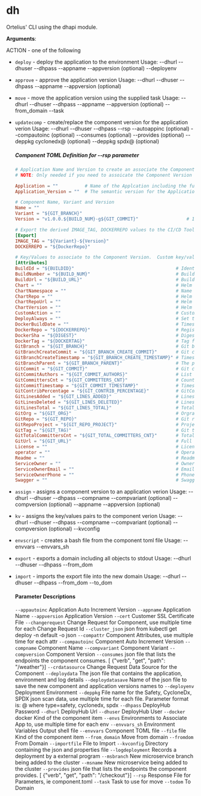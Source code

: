 <a name="dh"></a>
# dh

Ortelius' CLI using the dhapi module.

**Arguments**:


  ACTION - one of the following

- `deploy` - deploy the application to the environment
  Usage:
  --dhurl
  --dhuser
  --dhpass
  --appname
  --appversion (optional)
  --deployenv

- `approve` - approve the application version
  Usage:
  --dhurl
  --dhuser
  --dhpass
  --appname
  --appversion (optional)

- `move` - move the application version using the supplied task
  Usage:
  --dhurl
  --dhuser
  --dhpass
  --appname
  --appversion (optional)
  --from_domain
  --task

- `updatecomp` - create/replace the component version for the application verion
  Usage:
  --dhurl
  --dhuser
  --dhpass
  --rsp <name of the component toml file>
  --autoappinc (optional)
  --compautoinc (optional)
  --consumes (optional)
  --provides (optional)
  --deppkg cyclonedx@<cyclonedx json sbom file> (optional)
  --deppkg spdx@<spdx json sbom file> (optional)

  ##### Component TOML Definition for --rsp parameter

  ```toml
  # Application Name and Version to create an associate the Component Version to
  # NOTE: Only needed if you need to assoicate the Component Version to the Application Verion

  Application = ""          # Name of the Applcation including the full Domain Name
  Application_Version = ""  # The semantic version for the Application Version

  # Component Name, Variant and Version
  Name = ""
  Variant = "${GIT_BRANCH}"
  Version = "v1.0.0.${BUILD_NUM}-g${GIT_COMMIT}"                  # 1.0.0 should be replace with your starting version string

  # Export the derived IMAGE_TAG, DOCKERREPO values to the CI/CD Tool via a shell script when using the `envscript` command line action
  [Export]
  IMAGE_TAG = "${Variant}-${Version}"
  DOCKERREPO = "${DockerRepo}"

  # Key/Values to associate to the Component Version.  Custom key/values can be added under this section.
  [Attributes]
  BuildId = "${BUILDID}"                                      # Identifier for the CI job (DERIVED IF NOT SPECIFIED)
  BuildNumber = "${BUILD_NUM}"                                # Build number for the CI job (DERIVED IF NOT SPECIFIED)
  BuildUrl = "${BUILD_URL}"                                   # Build url for the CI job (DERIVED IF NOT SPECIFIED)
  Chart = ""                                                  # Helm Chart for the component
  ChartNamespace = ""                                         # Name space for the component to be deployed to
  ChartRepo = ""                                              # Helm Chart Repo Name
  ChartRepoUrl = ""                                           # Helm Chart Repo Url
  ChartVersion = ""                                           # Helm Chart version
  CustomAction = ""                                           # Custom Action to assign to the Component
  DeployAlways = ""                                           # Set the Always Deploy option Y/N, default is N
  DockerBuildDate = ""                                        # Timestamp when the image was created (DERIVED IF NOT SPECIFIED)
  DockerRepo = "${DOCKERREPO}"                                # Registry which the image was pushed to
  DockerSha = "${DIGEST}"                                     # Digest for the image (DERIVED IF NOT SPECIFIED)
  DockerTag = "${DOCKERTAG}"                                  # Tag for the image
  GitBranch = "${GIT_BRANCH}"                                 # Git branch in the git repo (DERIVED IF NOT SPECIFIED)
  GitBranchCreateCommit = "${GIT_BRANCH_CREATE_COMMIT}"       # Git commit that the branch was created from (DERIVED IF NOT SPECIFIED)
  GitBranchCreateTimestamp = "${GIT_BRANCH_CREATE_TIMESTAMP}" # Timestamp of when the branch was created (DERIVED IF NOT SPECIFIED)
  GitBranchParent = "${GIT_BRANCH_PARENT}"                    # The parent branch for the current branch (DERIVED IF NOT SPECIFIED)
  GitCommit = "${GIT_COMMIT}"                                 # Git commit that triggered the CI job (DERIVED IF NOT SPECIFIED)
  GitCommitAuthors = "${GIT_COMMIT_AUTHORS}"                  # List of committers for the repo (DERIVED IF NOT SPECIFIED)
  GitCommittersCnt = "${GIT_COMMITTERS_CNT}"                  # Count of GitCommitAuthors (DERIVED IF NOT SPECIFIED)
  GitCommitTimestamp = "${GIT_COMMIT_TIMESTAMP}"              # Timestamp of the current commit (DERIVED IF NOT SPECIFIED)
  GitContribPercentage = "${GIT_CONTRIB_PERCENTAGE}"          # GitCommittersCnt / GitTotalCommittersCnt * 100 (DERIVED IF NOT SPECIFIED)
  GitLinesAdded = "${GIT_LINES_ADDED}"                        # Lines added since the previous commit (DERIVED IF NOT SPECIFIED)
  GitLinesDeleted = "${GIT_LINES_DELETED}"                    # Lines deleted since the previous commit (DERIVED IF NOT SPECIFIED)
  GitLinesTotal = "${GIT_LINES_TOTAL}"                        # Total line count for the branch (DERIVED IF NOT SPECIFIED)
  GitOrg = "${GIT_ORG}"                                       # Orgranization for the repo (DERIVED IF NOT SPECIFIED)
  GitRepo = "${GIT_REPO}"                                     # Git repo that triggered the CI job (DERIVED IF NOT SPECIFIED)
  GitRepoProject = "${GIT_REPO_PROJECT}"                      # Project name part of the repository url (DERIVED IF NOT SPECIFIED)
  GitTag = "${GIT_TAG)"                                       # Git tag in the git repo (DERIVED IF NOT SPECIFIED)
  GitTotalCommittersCnt = "${GIT_TOTAL_COMMITTERS_CNT}"       # Total committers working on this repo
  GitUrl = "${GIT_URL}"                                       # Full url to the git repo (DERIVED IF NOT SPECIFIED)
  License = ""                                                # License file location in the Git Repo (DERIVED IF NOT SPECIFIED)
  operator = ""                                               # Operator name
  Readme = ""                                                 # Readme file location in the Git Repo (DERIVED IF NOT SPECIFIED)
  ServiceOwner = ""                                           # Owner of the Service
  ServiceOwnerEmail = ""                                      # Email for the Owner of the Service
  ServiceOwnerPhone = ""                                      # Phone number for the Owner of the Service
  Swagger = ""                                                # Swagger/OpenApi file location in the Git Repo (DERIVED IF NOT SPECIFIED)
  ```

- `assign` - assigns a component version to an application verion
  Usage:
  --dhurl
  --dhuser
  --dhpass
  --compname
  --compvariant (optional)
  --compversion (optional)
  --appname
  --appversion (optional)

- `kv` - assigns the key/values pairs to the component verion
  Usage:
  --dhurl
  --dhuser
  --dhpass
  --compname
  --compvariant (optional)
  --compversion (optional)
  --kvconfig

- `envscript` - creates a bash file from the component toml file
  Usage:
  --envvars
  --envvars_sh

- `export` - exports a domain including all objects to stdout
  Usage:
  --dhurl
  --dhuser
  --dhpass
  --from_dom

- `import` - imports the export file into the new domain
  Usage:
  --dhurl
  --dhuser
  --dhpass
  --from_dom
  --to_dom

  #### Parameter Descriptions

  `--appautoinc` Application Auto Increment Version
  `--appname` Application Name
  `--appversion` Application Version
  `--cert` Customer SSL Certificate File
  `--changerequest` Change Request for Component, use multiple time for each Change Request Id
  `--cluster_json` json from kubectl get deploy -n default -o json
  `--compattr` Component Attributes, use multiple time for each attr
  `--compautoinc` Component Auto Increment Version
  `--compname` Component Name
  `--compvariant` Component Variant
  `--compversion` Component Version
  `--consumes`  json file that lists the endpoints the component consumes.  [ {"verb", "get", "path": "/weather"}]
  `--crdatasource` Change Request Data Source for the Component
  `--deploydata` The json file that contains the application, environment and log details
  `--deploydatasave` Name of the json file to save the new component and application versions names to
  `--deployenv` Deployment Environment
  `--deppkg` File name for the Safety, CycloneDx, SPDX json scan data, use multiple time for each file.  Parameter format is: <type>@<filename> where type=safety, cyclonedx, spdx
  `--dhpass` DeployHub Password
  `--dhurl` DeployHub Url
  `--dhuser` DeployHub User
  `--docker` docker Kind of the component item
  `--envs` Environments to Associate App to, use multiple time for each env
  `--envvars_sh` Environment Variables Output shell file
  `--envvars` Component TOML file
  `--file` file Kind of the component item
  `--from_domain` Move from domain
  `--fromdom` From Domain
  `--importfile` File to Import
  `--kvconfig` Directory containing the json and properties file
  `--logdeployment` Records a deployment by a external program
  `--msbranch` New microservice branch being added to the cluster
  `--msname` New microservice being added to the cluster
  `--provides`  json file that lists the endpoints the component provides.  [ {"verb", "get", "path": "/checkout"}]
  `--rsp` Response File for Parameters, ie component.toml
  `--task` Task to use for move
  `--todom` To Domain
